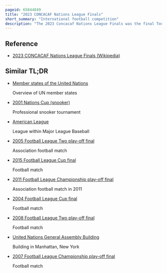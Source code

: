 ```yaml
---
pageid: 65844849
title: "2023 CONCACAF Nations League Finals"
short_summary: "International football competition"
description: "The 2023 Concacaf Nations League Finals was the final Tournament of the 2022–23 Edition of the Concacaf Nations League, the second Season of the international Football Competition involving the Men's national Teams of the 41 Member Associations of Concacaf. The Tournament was held in the united States from 15 to 18 June 2023 and was contested by the four Winners of Nations league a."
---
```


## Reference

- [2023 CONCACAF Nations League Finals (Wikipedia)](https://en.wikipedia.org/?curid=65844849)

## Similar TL;DR

- [Member states of the United Nations](/tldr/en/member-states-of-the-united-nations)

  Overview of UN member states

- [2001 Nations Cup (snooker)](/tldr/en/2001-nations-cup-snooker)

  Professional snooker tournament

- [American League](/tldr/en/american-league)

  League within Major League Baseball

- [2005 Football League Two play-off final](/tldr/en/2005-football-league-two-play-off-final)

  Association football match

- [2015 Football League Cup final](/tldr/en/2015-football-league-cup-final)

  Football match

- [2011 Football League Championship play-off final](/tldr/en/2011-football-league-championship-play-off-final)

  Association football match in 2011

- [2004 Football League Cup final](/tldr/en/2004-football-league-cup-final)

  Football match

- [2008 Football League Two play-off final](/tldr/en/2008-football-league-two-play-off-final)

  Football match

- [United Nations General Assembly Building](/tldr/en/united-nations-general-assembly-building)

  Building in Manhattan, New York

- [2007 Football League Championship play-off final](/tldr/en/2007-football-league-championship-play-off-final)

  Football match
